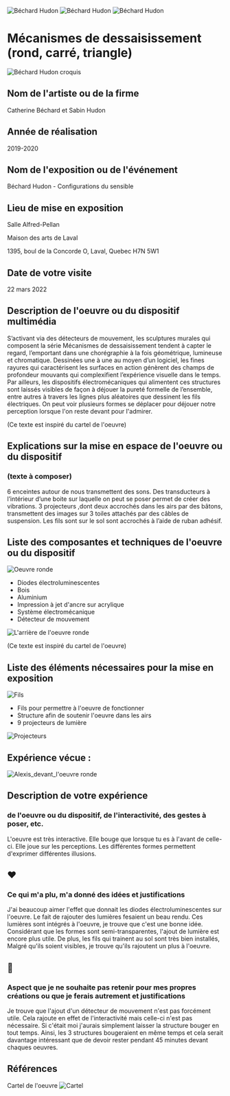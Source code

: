![Béchard Hudon](medias/rond_loin.jpg)
![Béchard Hudon](medias/triangle.jpg)
![Béchard Hudon](medias/carre.JPG)

# Mécanismes de dessaisissement (rond, carré, triangle)

 ![Béchard Hudon croquis](croquis/croquiscomplet.png)

## Nom de l'artiste ou de la firme
Catherine Béchard et Sabin Hudon

## Année de réalisation
2019-2020 

## Nom de l'exposition ou de l'événement
Béchard Hudon - Configurations du sensible

## Lieu de mise en exposition
Salle Alfred-Pellan 

Maison des arts de Laval

1395, boul de la Concorde O, Laval, Quebec H7N 5W1

## Date de votre visite
22 mars 2022

## Description de l'oeuvre ou du dispositif multimédia 
S’activant via des détecteurs de mouvement, les sculptures murales qui composent la série Mécanismes de dessaisissement tendent à capter le regard, l’emportant dans une chorégraphie à la fois géométrique, lumineuse et chromatique. Dessinées une à une au moyen d’un logiciel, les fines rayures qui caractérisent les surfaces en action génèrent des champs de profondeur mouvants qui complexifient l’expérience visuelle dans le temps. Par ailleurs, les dispositifs électromécaniques qui alimentent ces structures sont laissés visibles de façon à déjouer la pureté formelle de l’ensemble, entre autres à travers les lignes plus aléatoires que dessinent les fils électriques. On peut voir plusieurs formes se déplacer pour déjouer notre perception lorsque l'on reste devant pour l'admirer.

(Ce texte est inspiré du cartel de l'oeuvre)


## Explications sur la mise en espace de l'oeuvre ou du dispositif 
### (texte à composer)
6 enceintes autour de nous transmettent des sons. 
Des transducteurs à l’intérieur d’une boite sur laquelle on peut se poser permet de créer des vibrations.
3 projecteurs ,dont deux accrochés dans les airs par des bâtons, transmettent des images 
sur 3 toiles attachés par des câbles de suspension. 
Les fils sont sur le sol sont accrochés à l’aide de ruban adhésif.

## Liste des composantes et techniques de l'oeuvre ou du dispositif 

![Oeuvre ronde](medias/rond.jpg)
- Diodes électroluminescentes
- Bois 
- Aluminium
- Impression à jet d'ancre sur acrylique
- Système électromécanique
- Détecteur de mouvement

![L'arrière de l'oeuvre ronde](medias/arriere.JPG)

(Ce texte est inspiré du cartel de l'oeuvre)


## Liste des éléments nécessaires pour la mise en exposition 

![Fils](medias/fil.jpg)
- Fils pour permettre à l'oeuvre de fonctionner
- Structure afin de soutenir l'oeuvre dans les airs
- 9 projecteurs de lumière

![Projecteurs](medias/lumiere.JPG)

## Expérience vécue :
![Alexis_devant_l'oeuvre ronde](medias/autoportrait.jpg)

## Description de votre expérience 
### de l'oeuvre ou du dispositif, de l'interactivité, des gestes à poser, etc.
L'oeuvre est très interactive. Elle bouge que lorsque tu es à l'avant de celle-ci. Elle joue sur les perceptions. Les différentes formes permettent d'exprimer différentes illusions.


## ❤️ 
### Ce qui m'a plu, m'a donné des idées et justifications
J'ai beaucoup aimer l'effet que donnait les diodes électroluminescentes sur l'oeuvre. Le fait de rajouter des lumières fesaient un beau rendu. Ces lumières sont intégrés à l'oeuvre, je trouve que c'est une bonne idée. Considérant que les formes sont semi-transparentes, l'ajout de lumière est encore plus utile. De plus, les fils qui trainent au sol sont très bien installés, Malgré qu'ils soient visibles, je trouve qu'ils rajoutent un plus à l'oeuvre.


## 🤔 
### Aspect que je ne souhaite pas retenir pour mes propres créations ou que je ferais autrement et justifications
Je trouve que l'ajout d'un détecteur de mouvement n'est pas forcément utile. Cela rajoute en effet de l'interactivité mais celle-ci n'est pas nécessaire. Si c'était moi j'aurais simplement laisser la structure bouger en tout temps. Ainsi, les 3 structures bougeraient en même temps et cela serait davantage intéressant que de devoir rester pendant 45 minutes devant chaques oeuvres.



## Références
Cartel de l'oeuvre
![Cartel](medias/cartel_oeuvre.jpg)
